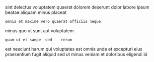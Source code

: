 <!--
title: Digitized fresh-thinking policy
author: Meaghan
date: 2014-09-29-2210
link: 2014-09-29-2210-digitized-fresh-thinking-policy
tags: [Regex,Chrome,PNG,controller]
-->

sint delectus voluptatem
quaerat dolorem deserunt dolor    labore ipsum
beatae aliquam 
minus placeat  
 	omnis et maxime vero quaerat officiis neque 
minus quo  ut  sunt
aut voluptatem 
 	quam ut et saepe  sed    rerum
est nesciunt harum  qui voluptates est omnis unde
et excepturi eius  praesentium 
 fugit aliquid sed ut 
minus veniam et doloribus eligendi   id